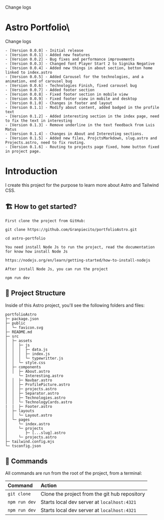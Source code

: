 
Change logs
# Astro Portfolio\

Change logs
```
- [Version 0.0.0] - Initial release
- [Version 0.0.1] - Added new features
- [Version 0.0.2] - Bug fixes and performance improvements
- [Version 0.0.3] - Changed font Player Start 2 to Signika Negative
- [Version 0.0.4] - Added new things in about section, botton home linked to index.astro
- [Version 0.0.5] - Added Carousel for the technologies, and a animation, end of carousel bug
- [Version 0.0.6] - Technologies Finish, fixed carousel bug
- [Version 0.0.7] - Added footer section
- [Version 0.0.8] - Fixed footer section in mobile view
- [Version 0.0.9] - Fixed footer view in mobile and desktop 
- [Version 0.1.0] - Changes in footer and layout
- [Version 0.1.1] - Modify about content, added badged in the profile text
- [Version 0.1.2] - Added interesting section in the index page, need to fix the text in interesting
- [Version 0.1.3] - Remove underline in the text feedback from Luis Matus
- [Version 0.1.4] - Changes in About and Interesting sections.
- [Version 0.1.5] - Added new files, ProjctsMarkdown, slug.astro and Projects.astro, need to fix routing.
- [Version 0.1.6] - Routing to projects page fixed, home button fixed in project page.
```

# Introduction

I create this project for the purpose to learn more about Astro and Tailwind CSS.


## 🏗️ How to get started?

```
First clone the project from GitHub:

git clone https://github.com/Granpiecito/portfolioAstro.git

cd astro-portfolio

You need install Node Js to run the project, read the documentation for know how install Node Js

https://nodejs.org/en/learn/getting-started/how-to-install-nodejs

After install Node Js, you can run the project

npm run dev

```

## 📂 Project Structure

Inside of this Astro project, you'll see the following folders and files:

```
portfolioAstro
├─ package.json
├─ public
│  └─ favicon.svg
├─ README.md
├─ src
│  ├─ assets
│  │  ├─ js
│  │  │  ├─ data.js
│  │  │  ├─ index.js
│  │  │  └─ typewritter.js
│  │  └─ style.css
│  ├─ components
│  │  ├─ About.astro
│     └─ Interesting.astro
│  │  ├─ Navbar.astro
│  │  ├─ ProfilePicture.astro
│  │  ├─ projects.astro
│  │  ├─ Separator.astro
│  │  ├─ Technologies.astro
│  │  └─ TechnologyCards.astro
|  |  ├─ Footer.astro
│  ├─ layouts
│  │  └─ Layout.astro
│  └─ pages
│     └─ index.astro
│     └─ projects
│        ├─ [...slug].astro
│     └─ projects.astro
├─ tailwind.config.mjs
└─ tsconfig.json

```

## 🧞 Commands

All commands are run from the root of the project, from a terminal:

| Command                   | Action                                           |
| :------------------------ | :----------------------------------------------- |
| `git clone`               | Clone the project from the git hub repository    |
| `npm run dev`             | Starts local dev server at `localhost:4321`      |
| `npm run dev`             | Starts local dev server at `localhost:4321`      |

